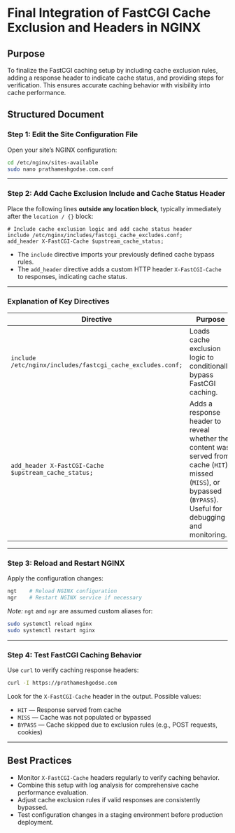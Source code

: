 
# Final Integration of FastCGI Cache Exclusion and Headers in NGINX

## Purpose

To finalize the FastCGI caching setup by including cache exclusion rules, adding a response header to indicate cache status, and providing steps for verification. This ensures accurate caching behavior with visibility into cache performance.

## Structured Document

### Step 1: Edit the Site Configuration File

Open your site’s NGINX configuration:

```bash
cd /etc/nginx/sites-available
sudo nano prathameshgodse.com.conf
```

---

### Step 2: Add Cache Exclusion Include and Cache Status Header

Place the following lines **outside any location block**, typically immediately after the `location / {}` block:

```nginx
# Include cache exclusion logic and add cache status header
include /etc/nginx/includes/fastcgi_cache_excludes.conf;
add_header X-FastCGI-Cache $upstream_cache_status;
```

* The `include` directive imports your previously defined cache bypass rules.
* The `add_header` directive adds a custom HTTP header `X-FastCGI-Cache` to responses, indicating cache status.

---

### Explanation of Key Directives

| Directive                                                  | Purpose                                                                                                                                                           |
| ---------------------------------------------------------- | ----------------------------------------------------------------------------------------------------------------------------------------------------------------- |
| `include /etc/nginx/includes/fastcgi_cache_excludes.conf;` | Loads cache exclusion logic to conditionally bypass FastCGI caching.                                                                                              |
| `add_header X-FastCGI-Cache $upstream_cache_status;`       | Adds a response header to reveal whether the content was served from cache (`HIT`), missed (`MISS`), or bypassed (`BYPASS`). Useful for debugging and monitoring. |

---

### Step 3: Reload and Restart NGINX

Apply the configuration changes:

```bash
ngt    # Reload NGINX configuration
ngr    # Restart NGINX service if necessary
```

*Note:* `ngt` and `ngr` are assumed custom aliases for:

```bash
sudo systemctl reload nginx
sudo systemctl restart nginx
```

---

### Step 4: Test FastCGI Caching Behavior

Use `curl` to verify caching response headers:

```bash
curl -I https://prathameshgodse.com
```

Look for the `X-FastCGI-Cache` header in the output. Possible values:

* `HIT` — Response served from cache
* `MISS` — Cache was not populated or bypassed
* `BYPASS` — Cache skipped due to exclusion rules (e.g., POST requests, cookies)

---

## Best Practices

* Monitor `X-FastCGI-Cache` headers regularly to verify caching behavior.
* Combine this setup with log analysis for comprehensive cache performance evaluation.
* Adjust cache exclusion rules if valid responses are consistently bypassed.
* Test configuration changes in a staging environment before production deployment.

